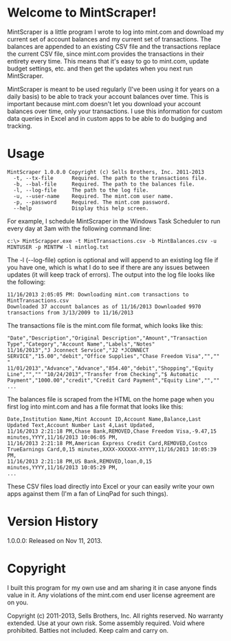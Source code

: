 Welcome to MintScraper!
=======================

MintScraper is a little program I wrote to log into mint.com and download my
current set of account balances and my current set of transactions. The balances
are appended to an existing CSV file and the transactions replace the current
CSV file, since mint.com provides the transactions in their entirety every time.
This means that it's easy to go to mint.com, update budget settings, etc. and
then get the updates when you next run MintScraper.

MintScraper is meant to be used regularly (I've been using it for years on a
daily basis) to be able to track your account balances over time. This is
important because mint.com doesn't let you download your account balances over
time, only your transactions. I use this information for custom data queries in
Excel and in custom apps to be able to do budging and tracking.

Usage
=====

~~~~~~~~~~~~~~~~~~~~~~~~~~~~~~~~~~~~~~~~~~~~~~~~~~~~~~~~~~~~~~~~~~~~~~~~~~~~~~~~
MintScraper 1.0.0.0 Copyright (c) Sells Brothers, Inc. 2011-2013
  -t, --tx-file      Required. The path to the transactions file.
  -b, --bal-file     Required. The path to the balances file.
  -l, --log-file     The path to the log file.
  -u, --user-name    Required. The mint.com user name.
  -p, --password     Required. The mint.com password.
  --help             Display this help screen.
~~~~~~~~~~~~~~~~~~~~~~~~~~~~~~~~~~~~~~~~~~~~~~~~~~~~~~~~~~~~~~~~~~~~~~~~~~~~~~~~



For example, I schedule MintScraper in the Windows Task Scheduler to run every
day at 3am with the following command line:

~~~~~~~~~~~~~~~~~~~~~~~~~~~~~~~~~~~~~~~~~~~~~~~~~~~~~~~~~~~~~~~~~~~~~~~~~~~~~~~~
c:\> MintScrapper.exe -t MintTransactions.csv -b MintBalances.csv -u  MINTUSER -p MINTPW -l mintlog.txt
~~~~~~~~~~~~~~~~~~~~~~~~~~~~~~~~~~~~~~~~~~~~~~~~~~~~~~~~~~~~~~~~~~~~~~~~~~~~~~~~



The -l (--log-file) option is optional and will append to an existing log file
if you have one, which is what I do to see if there are any issues between
updates (it will keep track of errors). The output into the log file looks like
the following:

~~~~~~~~~~~~~~~~~~~~~~~~~~~~~~~~~~~~~~~~~~~~~~~~~~~~~~~~~~~~~~~~~~~~~~~~~~~~~~~~
11/16/2013 2:05:05 PM: Downloading mint.com transactions to MintTransactions.csv
Downloaded 37 account balances as of 11/16/2013 Downloaded 9970 transactions from 3/13/2009 to 11/16/2013
~~~~~~~~~~~~~~~~~~~~~~~~~~~~~~~~~~~~~~~~~~~~~~~~~~~~~~~~~~~~~~~~~~~~~~~~~~~~~~~~



The transactions file is the mint.com file format, which looks like this:

~~~~~~~~~~~~~~~~~~~~~~~~~~~~~~~~~~~~~~~~~~~~~~~~~~~~~~~~~~~~~~~~~~~~~~~~~~~~~~~~
"Date","Description","Original Description","Amount","Transaction Type","Category","Account Name","Labels","Notes"
11/16/2013","J Jconnect Service","J2 *JCONNECT SERVICE","15.00","debit","Office Supplies","Chase Freedom Visa","","" "
11/01/2013","Advance","Advance","854.40","debit","Shopping","Equity Line","","" "10/24/2013","Transfer from Checking","$ Automatic Payment","1000.00","credit","Credit Card Payment","Equity Line","",""
...
~~~~~~~~~~~~~~~~~~~~~~~~~~~~~~~~~~~~~~~~~~~~~~~~~~~~~~~~~~~~~~~~~~~~~~~~~~~~~~~~



The balances file is scraped from the HTML on the home page when you first log
into mint.com and has a file format that looks like this:

~~~~~~~~~~~~~~~~~~~~~~~~~~~~~~~~~~~~~~~~~~~~~~~~~~~~~~~~~~~~~~~~~~~~~~~~~~~~~~~~
Date,Institution Name,Mint Account ID,Account Name,Balance,Last Updated Text,Account Number Last 4,Last Updated,
11/16/2013 2:21:18 PM,Chase Bank,REMOVED,Chase Freedom Visa,-9.47,15 minutes,YYYY,11/16/2013 10:06:05 PM,
11/16/2013 2:21:18 PM,American Express Credit Card,REMOVED,Costco TrueEarnings Card,0,15 minutes,XXXX-XXXXXX-XYYYY,11/16/2013 10:05:39 PM,
11/16/2013 2:21:18 PM,US Bank,REMOVED,loan,0,15 minutes,YYYY,11/16/2013 10:05:29 PM,
...
~~~~~~~~~~~~~~~~~~~~~~~~~~~~~~~~~~~~~~~~~~~~~~~~~~~~~~~~~~~~~~~~~~~~~~~~~~~~~~~~



These CSV files load directly into Excel or your can easily write your own apps
against them (I'm a fan of LinqPad for such things).

Version History
===============

1.0.0.0: Released on Nov 11, 2013.

Copyright
=========

I built this program for my own use and am sharing it in case anyone finds value
in it. Any violations of the mint.com end user license agreement are on you.

Copyright (c) 2011-2013, Sells Brothers, Inc. All rights reserved. No warranty
extended. Use at your own risk. Some assembly required. Void where prohibited.
Batties not included. Keep calm and carry on.
